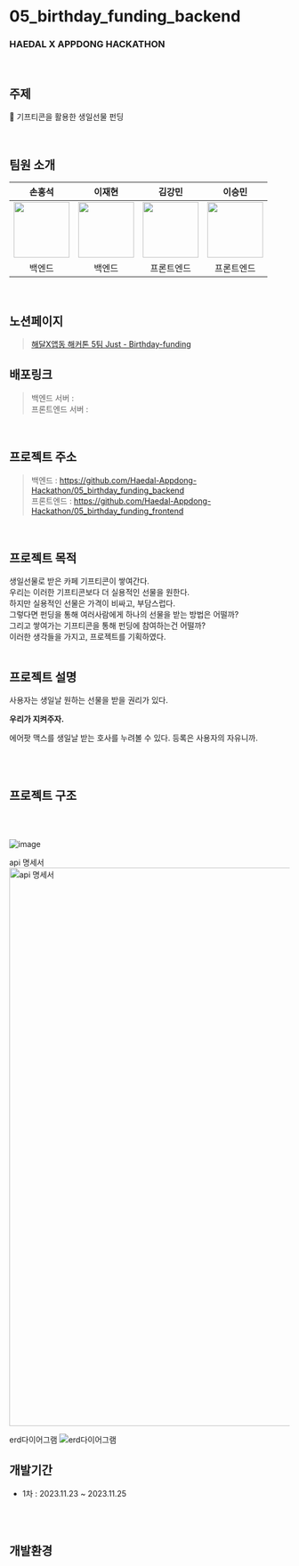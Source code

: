 # 05_birthday_funding_backend

### HAEDAL X APPDONG HACKATHON
<br>

## 주제

🎁 기프티콘을 활용한 생일선물 펀딩

<br>

## 팀원 소개

| 손홍석 | 이재현 | 김강민 | 이승민 |
|:----:|:----:|:----:|:----:|
| [<img src="https://github.com/bayy1216.png" width="100px">](https://github.com/bayy1216) | [<img src="https://github.com/fanta4715.png" width="100px">](https://github.com/fanta4715) |[<img src="https://github.com/dobbymin.png" width="100px">](https://github.com/dobbymin) | [<img src="https://github.com/miloul.png" width="100px">](https://github.com/miloul) |
| 백엔드 | 백엔드 | 프론트엔드 | 프론트엔드 |

<br>

## 노션페이지
> [해달X앱동 해커톤 5팀 Just - Birthday-funding](https://dobbyreact.notion.site/Just-Birthday-funding-437882e49cbf4e01bc304081d4df1790?pvs=4)
## 배포링크
> 백엔드 서버 : 
> <br>
> 프론트엔드 서버 : 
<br>

## 프로젝트 주소
> 백엔드 : https://github.com/Haedal-Appdong-Hackathon/05_birthday_funding_backend
> <br>
> 프론트엔드 : https://github.com/Haedal-Appdong-Hackathon/05_birthday_funding_frontend
<br>


## 프로젝트 목적
생일선물로 받은 카페 기프티콘이 쌓여간다.
<br>
우리는 이러한 기프티콘보다 더 실용적인 선물을 원한다.
<br>
하지만 실용적인 선물은 가격이 비싸고, 부담스럽다.
<br>
그렇다면 펀딩을 통해 여러사람에게 하나의 선물을 받는 방법은 어떨까?
<br>
그리고 쌓여가는 기프티콘을 통해 펀딩에 참여하는건 어떨까?
<br>
이러한 생각들을 가지고, 프로젝트를 기획하였다.
<br>
<br>


## 프로젝트 설명
사용자는 생일날 원하는 선물을 받을 권리가 있다.

**우리가 지켜주자.**

에어팟 맥스를 생일날 받는 호사를 누려볼 수 있다. 등록은 사용자의 자유니까. 


<br>
<br>

## 프로젝트 구조
<br>
<br>


![image](https://github.com/Haedal-Appdong-Hackathon/05_birthday_funding_backend/assets/112597963/6e2f4754-5a29-4f3c-9478-0243933cf7c8)


api 명세서
<img width="1004" alt="api 명세서" src="https://github.com/Haedal-Appdong-Hackathon/05_birthday_funding_backend/assets/78216059/ea3389e3-a456-4f8d-82d4-a307e456c5e1">

erd다이어그램
![erd다이어그램](https://github.com/Haedal-Appdong-Hackathon/05_birthday_funding_backend/assets/78216059/99d66f5d-ce06-4b52-9319-d738d7190b24)

## 개발기간
- 1차 : 2023.11.23 ~ 2023.11.25

<br>
<br>

## 개발환경

  
<br>
<br>


